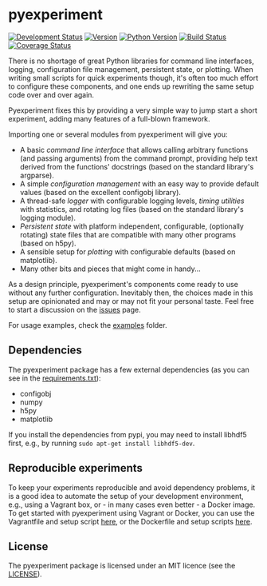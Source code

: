 # pyexperiment

[![Development Status](https://pypip.in/status/pyexperiment/badge.svg)](https://pypi.python.org/pypi/pyexperiment/) [![Version](https://pypip.in/version/pyexperiment/badge.svg)](https://pypi.python.org/pypi/pyexperiment/) [![Python Version](https://pypip.in/py_versions/pyexperiment/badge.svg)](https://pypi.python.org/pypi/pyexperiment/) [![Build Status](https://travis-ci.org/duerrp/pyexperiment.svg?branch=master)](https://travis-ci.org/duerrp/pyexperiment) [![Coverage Status](https://coveralls.io/repos/duerrp/pyexperiment/badge.svg)](https://coveralls.io/r/duerrp/pyexperiment)

There is no shortage of great Python libraries for command line
interfaces, logging, configuration file management, persistent state,
or plotting. When writing small scripts for quick experiments though,
it's often too much effort to configure these components, and one ends
up rewriting the same setup code over and over again.

Pyexperiment fixes this by providing a very simple way to jump start a
short experiment, adding many features of a full-blown framework.

Importing one or several modules from pyexperiment will give you:

* A basic *command line interface* that allows calling arbitrary
  functions (and passing arguments) from the command prompt, providing
  help text derived from the functions' docstrings (based on the
  standard library's argparse).
* A simple *configuration management* with an easy way to provide
  default values (based on the excellent configobj library).
* A thread-safe *logger* with configurable logging levels, *timing
  utilities* with statistics, and rotating log files (based on the
  standard library's logging module).
* *Persistent state* with platform independent, configurable,
  (optionally rotating) state files that are compatible with many
  other programs (based on h5py).
* A sensible setup for *plotting* with configurable defaults (based on
  matplotlib).
* Many other bits and pieces that might come in handy...

As a design principle, pyexperiment's components come ready to use
without any further configuration. Inevitably then, the choices made
in this setup are opinionated and may or may not fit your personal
taste. Feel free to start a discussion on the [issues](https://github.com/duerrp/pyexperiment/issues) page.

For usage examples, check the [examples](https://github.com/duerrp/pyexperiment/tree/master/examples) folder.

## Dependencies

The pyexperiment package has a few external dependencies (as you can
see in the [requirements.txt](https://github.com/duerrp/pyexperiment/blob/master/requirements.txt)):

* configobj
* numpy
* h5py
* matplotlib

If you install the dependencies from pypi, you may need to install
libhdf5 first, e.g., by running `sudo apt-get install libhdf5-dev`.

## Reproducible experiments

To keep your experiments reproducible and avoid dependency problems,
it is a good idea to automate the setup of your development
environment, e.g., using a Vagrant box, or - in many cases even
better - a Docker image. To get started with pyexperiment using
Vagrant or Docker, you can use the Vagrantfile and setup script
[here](https://github.com/duerrp/pyexperiment/blob/master/vagrant), or
the Dockerfile and setup scripts
[here](https://github.com/duerrp/pyexperiment/blob/master/docker).

## License

The pyexperiment package is licensed under an MIT licence (see the
[LICENSE](https://github.com/duerrp/pyexperiment/blob/master/LICENSE)).

